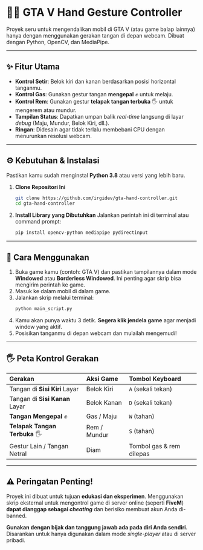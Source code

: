 # 🚗👋 GTA V Hand Gesture Controller

Proyek seru untuk mengendalikan mobil di GTA V (atau game balap lainnya) hanya dengan menggunakan gerakan tangan di depan webcam. Dibuat dengan Python, OpenCV, dan MediaPipe.

---

## ✨ Fitur Utama

-   **Kontrol Setir**: Belok kiri dan kanan berdasarkan posisi horizontal tanganmu.
-   **Kontrol Gas**: Gunakan gestur tangan **mengepal** ✊ untuk melaju.
-   **Kontrol Rem**: Gunakan gestur **telapak tangan terbuka** 🖐️ untuk mengerem atau mundur.
-   **Tampilan Status**: Dapatkan umpan balik *real-time* langsung di layar *debug* (Maju, Mundur, Belok Kiri, dll.).
-   **Ringan**: Didesain agar tidak terlalu membebani CPU dengan menurunkan resolusi webcam.

---

## ⚙️ Kebutuhan & Instalasi

Pastikan kamu sudah menginstal **Python 3.8** atau versi yang lebih baru.

1.  **Clone Repositori Ini**
    ```bash
    git clone https://github.com/irgidev/gta-hand-controller.git
    cd gta-hand-controller
    ```

2.  **Install Library yang Dibutuhkan**
    Jalankan perintah ini di terminal atau command prompt:
    ```bash
    pip install opencv-python mediapipe pydirectinput
    ```

---

## 🚀 Cara Menggunakan

1.  Buka game kamu (contoh: GTA V) dan pastikan tampilannya dalam mode **Windowed** atau **Borderless Windowed**. Ini penting agar skrip bisa mengirim perintah ke game.
2.  Masuk ke dalam mobil di dalam game.
3.  Jalankan skrip melalui terminal:
    ```bash
    python main_script.py
    ```
4.  Kamu akan punya waktu 3 detik. **Segera klik jendela game** agar menjadi window yang aktif.
5.  Posisikan tanganmu di depan webcam dan mulailah mengemudi!

---

## 🖐️ Peta Kontrol Gerakan

| Gerakan | Aksi Game | Tombol Keyboard |
| :--- | :--- | :--- |
| Tangan di **Sisi Kiri** Layar | Belok Kiri | `A` (sekali tekan) |
| Tangan di **Sisi Kanan** Layar | Belok Kanan | `D` (sekali tekan) |
| **Tangan Mengepal** ✊ | Gas / Maju | `W` (tahan) |
| **Telapak Tangan Terbuka** 🖐️ | Rem / Mundur | `S` (tahan) |
| Gestur Lain / Tangan Netral | Diam | Tombol gas & rem dilepas |

---

## ⚠️ Peringatan Penting!

Proyek ini dibuat untuk tujuan **edukasi dan eksperimen**. Menggunakan skrip eksternal untuk mengontrol game di server online (seperti **FiveM**) **dapat dianggap sebagai *cheating*** dan berisiko membuat akun Anda di-banned.

**Gunakan dengan bijak dan tanggung jawab ada pada diri Anda sendiri.** Disarankan untuk hanya digunakan dalam mode *single-player* atau di server pribadi.

